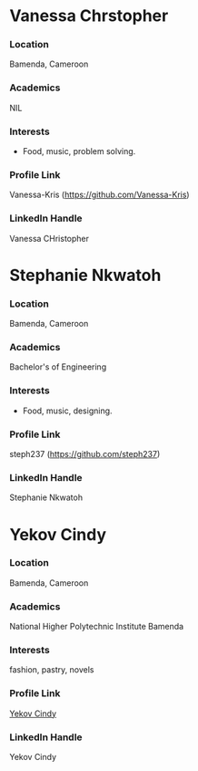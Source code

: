 # Vanessa Chrstopher

### Location

Bamenda, Cameroon

### Academics

NIL

### Interests

- Food, music, problem solving.


### Profile Link

Vanessa-Kris (https://github.com/Vanessa-Kris)

### LinkedIn Handle

Vanessa CHristopher

# Stephanie Nkwatoh

### Location

Bamenda, Cameroon

### Academics

Bachelor's of Engineering

### Interests

- Food, music, designing.


### Profile Link

steph237 (https://github.com/steph237)

### LinkedIn Handle

Stephanie Nkwatoh

# Yekov Cindy

### Location

Bamenda, Cameroon

### Academics

National Higher Polytechnic Institute Bamenda

### Interests
fashion, pastry, novels

### Profile Link
[Yekov Cindy](https://github.com/tcyekov)

### LinkedIn Handle

Yekov Cindy